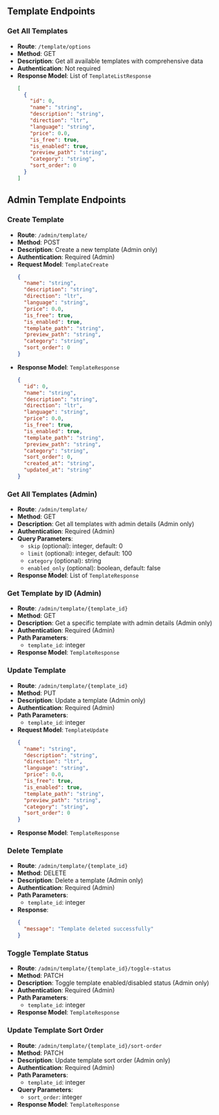 ## Template Endpoints

### Get All Templates

- **Route**: `/template/options`
- **Method**: GET
- **Description**: Get all available templates with comprehensive data
- **Authentication**: Not required
- **Response Model**: List of `TemplateListResponse`
  ```json
  [
    {
      "id": 0,
      "name": "string",
      "description": "string",
      "direction": "ltr",
      "language": "string",
      "price": 0.0,
      "is_free": true,
      "is_enabled": true,
      "preview_path": "string",
      "category": "string",
      "sort_order": 0
    }
  ]
  ```

## Admin Template Endpoints

### Create Template

- **Route**: `/admin/template/`
- **Method**: POST
- **Description**: Create a new template (Admin only)
- **Authentication**: Required (Admin)
- **Request Model**: `TemplateCreate`
  ```json
  {
    "name": "string",
    "description": "string",
    "direction": "ltr",
    "language": "string",
    "price": 0.0,
    "is_free": true,
    "is_enabled": true,
    "template_path": "string",
    "preview_path": "string",
    "category": "string",
    "sort_order": 0
  }
  ```
- **Response Model**: `TemplateResponse`
  ```json
  {
    "id": 0,
    "name": "string",
    "description": "string",
    "direction": "ltr",
    "language": "string",
    "price": 0.0,
    "is_free": true,
    "is_enabled": true,
    "template_path": "string",
    "preview_path": "string",
    "category": "string",
    "sort_order": 0,
    "created_at": "string",
    "updated_at": "string"
  }
  ```

### Get All Templates (Admin)

- **Route**: `/admin/template/`
- **Method**: GET
- **Description**: Get all templates with admin details (Admin only)
- **Authentication**: Required (Admin)
- **Query Parameters**:
  - `skip` (optional): integer, default: 0
  - `limit` (optional): integer, default: 100
  - `category` (optional): string
  - `enabled_only` (optional): boolean, default: false
- **Response Model**: List of `TemplateResponse`

### Get Template by ID (Admin)

- **Route**: `/admin/template/{template_id}`
- **Method**: GET
- **Description**: Get a specific template with admin details (Admin only)
- **Authentication**: Required (Admin)
- **Path Parameters**:
  - `template_id`: integer
- **Response Model**: `TemplateResponse`

### Update Template

- **Route**: `/admin/template/{template_id}`
- **Method**: PUT
- **Description**: Update a template (Admin only)
- **Authentication**: Required (Admin)
- **Path Parameters**:
  - `template_id`: integer
- **Request Model**: `TemplateUpdate`
  ```json
  {
    "name": "string",
    "description": "string",
    "direction": "ltr",
    "language": "string",
    "price": 0.0,
    "is_free": true,
    "is_enabled": true,
    "template_path": "string",
    "preview_path": "string",
    "category": "string",
    "sort_order": 0
  }
  ```
- **Response Model**: `TemplateResponse`

### Delete Template

- **Route**: `/admin/template/{template_id}`
- **Method**: DELETE
- **Description**: Delete a template (Admin only)
- **Authentication**: Required (Admin)
- **Path Parameters**:
  - `template_id`: integer
- **Response**:
  ```json
  {
    "message": "Template deleted successfully"
  }
  ```

### Toggle Template Status

- **Route**: `/admin/template/{template_id}/toggle-status`
- **Method**: PATCH
- **Description**: Toggle template enabled/disabled status (Admin only)
- **Authentication**: Required (Admin)
- **Path Parameters**:
  - `template_id`: integer
- **Response Model**: `TemplateResponse`

### Update Template Sort Order

- **Route**: `/admin/template/{template_id}/sort-order`
- **Method**: PATCH
- **Description**: Update template sort order (Admin only)
- **Authentication**: Required (Admin)
- **Path Parameters**:
  - `template_id`: integer
- **Query Parameters**:
  - `sort_order`: integer
- **Response Model**: `TemplateResponse`